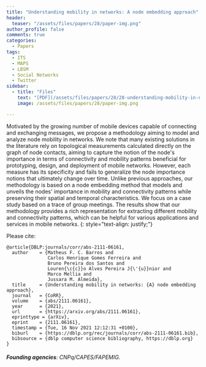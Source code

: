 ```yaml
---
title: "Understanding mobility in networks: A node embedding approach"
header:
  teaser: "/assets/files/papers/28/paper-img.png"
author_profile: false
comments: true
categories:
  - Papers
tags:
  - ITS
  - MAPS
  - LBSM
  - Social Networks
  - Twitter
sidebar:
  - title: "Files"
    text: "[PDF](/assets/files/papers/28/28-understanding-mobility-in-networks-a-node-embedding-approach-paper.pdf){: .btn .btn--success}{: target=\"_blank\"} [DOI](https://doi.org/10.48550/arXiv.2111.06161){: .btn .btn--success}{: target=\"_blank\"} "
    image: /assets/files/papers/28/paper-img.png

---
```


Motivated by the growing number of mobile devices capable of connecting and exchanging messages, we propose a methodology aiming to model and analyze node mobility in networks. We note that many existing solutions in the literature rely on topological measurements calculated directly on the graph of node contacts, aiming to capture the notion of the node's importance in terms of connectivity and mobility patterns beneficial for prototyping, design, and deployment of mobile networks. However, each measure has its specificity and fails to generalize the node importance notions that ultimately change over time. Unlike previous approaches, our methodology is based on a node embedding method that models and unveils the nodes' importance in mobility and connectivity patterns while preserving their spatial and temporal characteristics. We focus on a case study based on a trace of group meetings. The results show that our methodology provides a rich representation for extracting different mobility and connectivity patterns, which can be helpful for various applications and services in mobile networks.
{: style="text-align: justify;"}

Please cite:
```TeX
@article{DBLP:journals/corr/abs-2111-06161,
  author    = {Matheus F. C. Barros and
               Carlos Henrique Gomes Ferreira and
               Bruno Pereira dos Santos and
               Louren{\c{c}}o Alves Pereira J{\'{u}}nior and
               Marco Mellia and
               Jussara M. Almeida},
  title     = {Understanding mobility in networks: {A} node embedding approach},
  journal   = {CoRR},
  volume    = {abs/2111.06161},
  year      = {2021},
  url       = {https://arxiv.org/abs/2111.06161},
  eprinttype = {arXiv},
  eprint    = {2111.06161},
  timestamp = {Tue, 16 Nov 2021 12:12:31 +0100},
  biburl    = {https://dblp.org/rec/journals/corr/abs-2111-06161.bib},
  bibsource = {dblp computer science bibliography, https://dblp.org}
}
```
###### **Founding agencies**: CNPq/CAPES/FAPEMIG.


